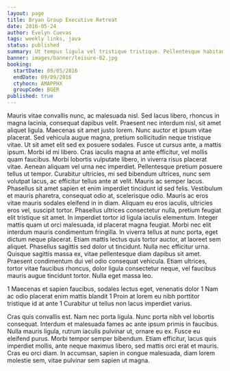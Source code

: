 ```yaml
---
layout: page
title: Bryan Group Executive Retreat
date: 2016-05-24
author: Evelyn Cuevas
tags: weekly links, java
status: published
summary: Ut tempus ligula vel tristique tristique. Pellentesque habitant morbi.
banner: images/banner/leisure-02.jpg
booking:
  startDate: 09/05/2016
  endDate: 09/09/2016
  ctyhocn: AMAPPHX
  groupCode: BGER
published: true
---
```

Mauris vitae convallis nunc, ac malesuada nisl. Sed lacus libero, rhoncus in magna lacinia, consequat dapibus velit. Praesent nec interdum nisl, sit amet aliquet ligula. Maecenas sit amet justo lorem. Nunc auctor et ipsum vitae placerat. Sed vehicula augue magna, pretium sollicitudin neque tristique vitae. Ut sit amet elit sed ex posuere sodales. Fusce ut cursus ante, a mattis ipsum. Morbi id mi libero. Cras iaculis magna at ante efficitur, vel mollis quam faucibus. Morbi lobortis vulputate libero, in viverra risus placerat vitae. Aenean aliquam vel urna nec imperdiet. Pellentesque pretium posuere tellus ut tempor. Curabitur ultricies, mi sed bibendum ultrices, nunc sem volutpat lacus, ac efficitur tellus ante at velit. Mauris ac semper lacus. Phasellus sit amet sapien et enim imperdiet tincidunt id sed felis.
Vestibulum et mauris pharetra, consequat odio at, scelerisque odio. Mauris ac eros vitae mauris sodales eleifend in in diam. Aliquam eu eros iaculis, ultricies eros vel, suscipit tortor. Phasellus ultrices consectetur nulla, pretium feugiat elit tristique sit amet. In imperdiet tortor id ligula iaculis elementum. Integer mattis quam ut orci malesuada, id placerat magna feugiat. Morbi nec elit interdum mauris condimentum fringilla. In viverra tellus at nunc porta, eget dictum neque placerat. Etiam mattis lectus quis tortor auctor, at laoreet sem aliquet. Phasellus sagittis sed dolor ut tincidunt. Nulla nec efficitur urna. Quisque sagittis massa ex, vitae pellentesque diam dapibus sit amet. Praesent condimentum dui vel odio consequat vehicula. Etiam ultrices, tortor vitae faucibus rhoncus, dolor ligula consectetur neque, vel faucibus mauris augue tincidunt tortor. Nulla eget massa leo.

1 Maecenas et sapien faucibus, sodales lectus eget, venenatis dolor
1 Nam ac odio placerat enim mattis blandit
1 Proin at lorem eu nibh porttitor tristique id at ante
1 Curabitur ut tellus non lacus imperdiet varius.

Cras quis convallis est. Nam nec porta ligula. Nunc porta nibh vel lobortis consequat. Interdum et malesuada fames ac ante ipsum primis in faucibus. Nulla mauris ligula, rutrum iaculis pulvinar ut, ornare eu ex. Fusce eu eleifend purus. Morbi tempor semper bibendum. Etiam efficitur, lacus quis imperdiet mollis, ante neque maximus libero, sed mattis orci erat et mauris. Cras eu orci diam. In accumsan, sapien in congue malesuada, diam lorem molestie sem, vitae pulvinar sem sapien ut magna.
